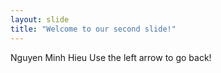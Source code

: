 ```yaml
---
layout: slide
title: "Welcome to our second slide!"
---
```

Nguyen Minh Hieu
Use the left arrow to go back!
